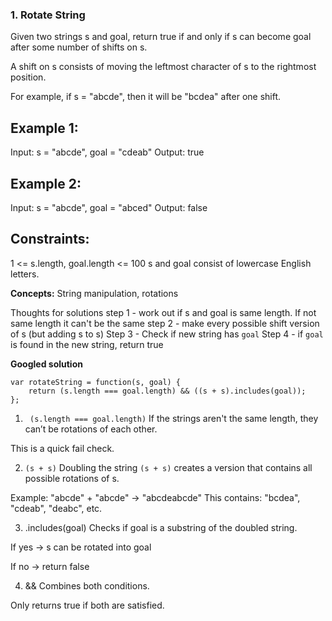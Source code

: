 ### 1. Rotate String

Given two strings s and goal, return true if and only if s can become goal after some number of shifts on s.

A shift on s consists of moving the leftmost character of s to the rightmost position.

For example, if s = "abcde", then it will be "bcdea" after one shift.
 

## Example 1:

Input: s = "abcde", goal = "cdeab"
Output: true


## Example 2:

Input: s = "abcde", goal = "abced"
Output: false
 

## Constraints:

1 <= s.length, goal.length <= 100
s and goal consist of lowercase English letters.

**Concepts:** String manipulation, rotations

Thoughts for solutions
step 1 - work out if s and goal is same length. If not same length it can't be the same
step 2 - make every possible shift version of s (but adding s to s)
Step 3 - Check if new string has `goal`
Step 4 -  if `goal` is found in the new string, return true

**Googled solution**
```JS
var rotateString = function(s, goal) {
    return (s.length === goal.length) && ((s + s).includes(goal));
};
```
1. ``` (s.length === goal.length)```
If the strings aren't the same length, they can’t be rotations of each other.

This is a quick fail check.

2. ```(s + s)```
Doubling the string ```(s + s)``` creates a version that contains all possible rotations of s.

Example:
"abcde" + "abcde" → "abcdeabcde"
This contains: "bcdea", "cdeab", "deabc", etc.

3. .includes(goal)
Checks if goal is a substring of the doubled string.

If yes → s can be rotated into goal

If no → return false

4. &&
Combines both conditions.

Only returns true if both are satisfied.
